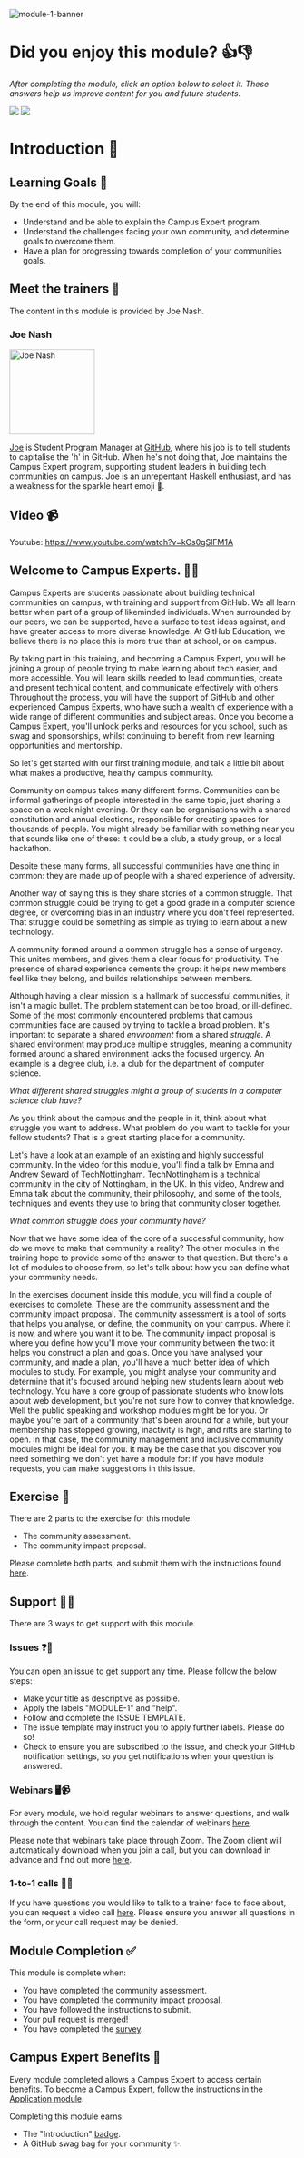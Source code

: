 ![module-1-banner](https://user-images.githubusercontent.com/1790822/28998938-2912b34e-7a05-11e7-9117-af6149c4f5f0.png)

# Did you enjoy this module? 👍👎
_After completing the module, click an option below to select it. These answers help us improve content for you and future students._  

[![](https://m131jyck4m.execute-api.us-west-2.amazonaws.com/prod/poll/01BQ936T45DHYK8Q4J3WXR7NWW/I%20enjoy%20this%20module)](https://m131jyck4m.execute-api.us-west-2.amazonaws.com/prod/poll/01BQ936T45DHYK8Q4J3WXR7NWW/I%20enjoy%20this%20module/vote)
[![](https://m131jyck4m.execute-api.us-west-2.amazonaws.com/prod/poll/01BQ936T45DHYK8Q4J3WXR7NWW/I%20did%20not%20enjoy%20this%20module)](https://m131jyck4m.execute-api.us-west-2.amazonaws.com/prod/poll/01BQ936T45DHYK8Q4J3WXR7NWW/I%20did%20not%20enjoy%20this%20module/vote)

# Introduction 👋

## Learning Goals 🥅

By the end of this module, you will:
- Understand and be able to explain the Campus Expert program.
- Understand the challenges facing your own community, and determine goals to overcome them.
- Have a plan for progressing towards completion of your communities goals.

## Meet the trainers 🍎

The content in this module is provided by Joe Nash.

### Joe Nash
<img src="https://github.com/joenash.png" href="https://github.com/joenash" title="Joe Nash" width="150"></img>

[Joe](https://github.com/joenash) is Student Program Manager at [GitHub](https://education.github.com), where his job is to tell students to capitalise the 'h' in GitHub. When he's not doing that, Joe maintains the Campus Expert program, supporting student leaders in building tech communities on campus. Joe is an unrepentant Haskell enthusiast, and has a weakness for the sparkle heart emoji 💖.

## Video 📹

Youtube: https://www.youtube.com/watch?v=kCs0gSlFM1A

## Welcome to Campus Experts. 👋🚩

Campus Experts are students passionate about building technical communities on campus, with training and support from GitHub. We all learn better when part of a group of likeminded individuals. When surrounded by our peers, we can be supported, have a surface to test ideas against, and have greater access to more diverse knowledge. At GitHub Education, we believe there is no place this is more true than at school, or on campus.

By taking part in this training, and becoming a Campus Expert, you will be joining a group of people trying to make learning about tech easier, and more accessible. You will learn skills needed to lead communities, create and present technical content, and communicate effectively with others. Throughout the process, you will have the support of GitHub and other experienced Campus Experts, who have such a wealth of experience with a wide range of different communities and subject areas. Once you become a Campus Expert, you'll unlock perks and resources for you school, such as swag and sponsorships, whilst continuing to benefit from new learning opportunities and mentorship.

So let's get started with our first training module, and talk a little bit about what makes a productive, healthy campus community.

Community on campus takes many different forms. Communities can be informal gatherings of people interested in the same topic, just sharing a space on a week night evening. Or they can be organisations with a shared constitution and annual elections, responsible for creating spaces for thousands of people. You might already be familiar with something near you that sounds like one of these: it could be a club, a study group, or a local hackathon.

Despite these many forms, all successful communities have one thing in common: they are made up of people with a shared experience of adversity.

Another way of saying this is they share stories of a common struggle. That common struggle could be trying to get a good grade in a computer science degree, or overcoming bias in an industry where you don't feel represented. That struggle could be something as simple as trying to learn about a new technology.

A community formed around a common struggle has a sense of urgency. This unites members, and gives them a clear focus for productivity. The presence of shared experience cements the group: it helps new members feel like they belong, and builds relationships between members.

Although having a clear mission is a hallmark of successful communities, it isn't a magic bullet. The problem statement can be too broad, or ill-defined. Some of the most commonly encountered problems that campus communities face are caused by trying to tackle a broad problem. It's important to separate a shared _environment_ from a shared _struggle_. A shared environment may produce multiple struggles, meaning a community formed around a shared environment lacks the focused urgency. An example is a degree club, i.e. a club for the department of computer science.

_What different shared struggles might a group of students in a computer science club have?_

As you think about the campus and the people in it, think about what struggle you want to address. What problem do you want to tackle for your fellow students? That is a great starting place for a community.

Let's have a look at an example of an existing and highly successful community. In the video for this module, you'll find a talk by Emma and Andrew Seward of TechNottingham. TechNottingham is a technical community in the city of Nottingham, in the UK. In this video, Andrew and Emma talk about the community, their philosophy, and some of the tools, techniques and events they use to bring that community closer together.

_What common struggle does your community have?_

Now that we have some idea of the core of a successful community, how do we move to make that community a reality? The other modules in the training hope to provide some of the answer to that question. But there's a lot of modules to choose from, so let's talk about how you can define what your community needs.

In the exercises document inside this module, you will find a couple of exercises to complete. These are the community assessment and the community impact proposal. The community assessment is a tool of sorts that helps you analyse, or define, the community on your campus. Where it is now, and where you want it to be. The community impact proposal is where you define how you'll move your community between the two: it helps you construct a plan and goals. Once you have analysed your community, and made a plan, you'll have a much better idea of which modules to study. For example, you might analyse your community and determine that it's focused around helping new students learn about web technology. You have a core group of passionate students who know lots about web development, but you're not sure how to convey that knowledge. Well the public speaking and workshop modules might be for you. Or maybe you're part of a community that's been around for a while, but your membership has stopped growing, inactivity is high, and rifts are starting to open. In that case, the community management and inclusive community modules might be ideal for you. It may be the case that you discover you need something we don't yet have a module for: if you have module requests, you can make suggestions in this issue.

## Exercise 📝

There are 2 parts to the exercise for this module:
- The community assessment.
- The community impact proposal.

Please complete both parts, and submit them with the instructions found [here](exercises/submission.md).

## Support 🙋🏿

There are 3 ways to get support with this module.

### Issues ❓💬

You can open an issue to get support any time. Please follow the below steps:
- Make your title as descriptive as possible.
- Apply the labels "MODULE-1" and "help".
- Follow and complete the ISSUE TEMPLATE.
- The issue template may instruct you to apply further labels. Please do so!
- Check to ensure you are subscribed to the issue, and check your GitHub notification settings, so you get notifications when your question is answered.

### Webinars 🖥📹

For every module, we hold regular webinars to answer questions, and walk through the content.
You can find the calendar of webinars [here](https://calendar.google.com/calendar/ical/github.com_ei82gchda2egevr7aukq6uj1f0%40group.calendar.google.com/public/basic.ics).  

Please note that webinars take place through Zoom. The Zoom client will automatically download when you join a call, but you can download in advance and find out more [here](https://zoom.us/download).

### 1-to-1 calls 💖📞

If you have questions you would like to talk to a trainer face to face about, you can request a video call [here](https://calendly.com/joenash/campus-experts-support). Please ensure you answer all questions in the form, or your call request may be denied.

## Module Completion ✅

This module is complete when:
- You have completed the community assessment.
- You have completed the community impact proposal.
- You have followed the instructions to submit.
- Your pull request is merged!
- You have completed the [survey](https://goo.gl/forms/yWLpRp4xycPs6PKS2).

## Campus Expert Benefits 🏅

Every module completed allows a Campus Expert to access certain benefits. To become a Campus Expert, follow the instructions in the [Application module](../n+1-application/README.md).

Completing this module earns:
- The "Introduction" [badge](../docs/badges.md).
- A GitHub swag bag for your community ✨.
